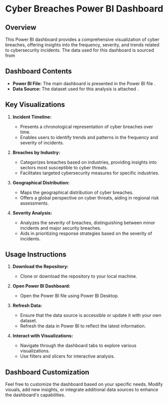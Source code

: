 # Cyber Breaches Power BI Dashboard

## Overview

This Power BI dashboard provides a comprehensive visualization of cyber breaches, offering insights into the frequency, severity, and trends related to cybersecurity incidents. The data used for this dashboard is sourced from 

## Dashboard Contents

- **Power BI File:** The main dashboard is presented in the Power BI file .
- **Data Source:** The dataset used for this analysis is attached .

## Key Visualizations

1. **Incident Timeline:**
   - Presents a chronological representation of cyber breaches over time.
   - Enables users to identify trends and patterns in the frequency and severity of incidents.

2. **Breaches by Industry:**
   - Categorizes breaches based on industries, providing insights into sectors most susceptible to cyber threats.
   - Facilitates targeted cybersecurity measures for specific industries.

3. **Geographical Distribution:**
   - Maps the geographical distribution of cyber breaches.
   - Offers a global perspective on cyber threats, aiding in regional risk assessments.

4. **Severity Analysis:**
   - Analyzes the severity of breaches, distinguishing between minor incidents and major security breaches.
   - Aids in prioritizing response strategies based on the severity of incidents.

## Usage Instructions

1. **Download the Repository:**
   - Clone or download the repository to your local machine.

2. **Open Power BI Dashboard:**
   - Open the Power BI file  using Power BI Desktop.

3. **Refresh Data:**
   - Ensure that the data source is accessible or update it with your own dataset.
   - Refresh the data in Power BI to reflect the latest information.

4. **Interact with Visualizations:**
   - Navigate through the dashboard tabs to explore various visualizations.
   - Use filters and slicers for interactive analysis.

## Dashboard Customization

Feel free to customize the dashboard based on your specific needs. Modify visuals, add new insights, or integrate additional data sources to enhance the dashboard's capabilities.

